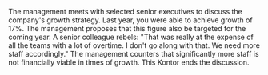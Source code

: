 The management meets with selected senior executives to discuss the company's growth strategy.
Last year, you were able to achieve growth of 17%. The management proposes that this figure also be targeted for the coming year.
A senior colleague rebels: &quot;That was really at the expense of all the teams with a lot of overtime. I don't go along with that. We need more staff accordingly.&quot; The management counters that significantly more staff is not financially viable in times of growth.
This Kontor ends the discussion.
